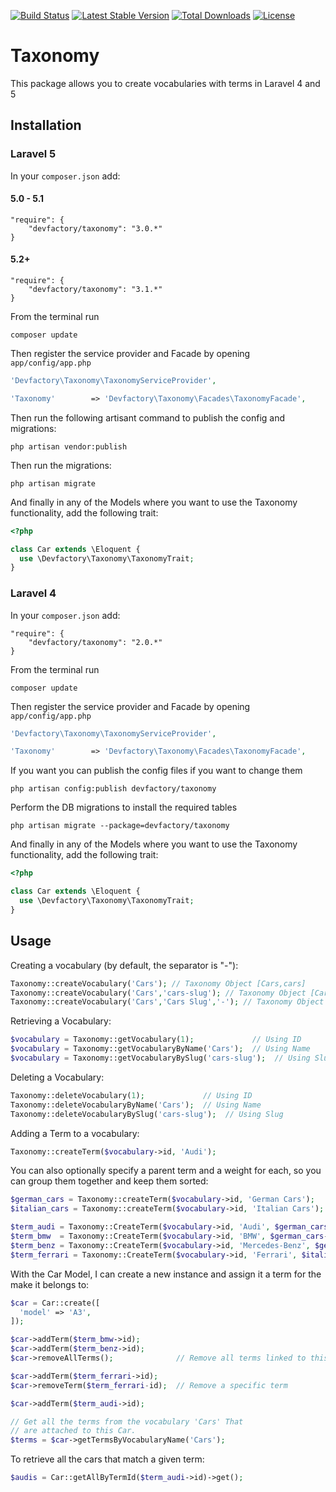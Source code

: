 [![Build Status](https://travis-ci.org/DevFactoryCH/taxonomy.svg?branch=master)](https://travis-ci.org/DevFactoryCH/taxonomy)
[![Latest Stable Version](https://poser.pugx.org/devfactory/taxonomy/v/stable.svg)](https://packagist.org/packages/devfactory/taxonomy)
[![Total Downloads](https://poser.pugx.org/devfactory/taxonomy/downloads.svg)](https://packagist.org/packages/devfactory/taxonomy)
[![License](https://poser.pugx.org/devfactory/taxonomy/license.svg)](https://packagist.org/packages/devfactory/taxonomy)

# Taxonomy

This package allows you to create vocabularies with terms in Laravel 4 and 5

## Installation

### Laravel 5

In your `composer.json` add:

#### 5.0 - 5.1

	"require": {
		"devfactory/taxonomy": "3.0.*"
	}

#### 5.2+

	"require": {
		"devfactory/taxonomy": "3.1.*"
	}

From the terminal run

    composer update

Then register the service provider and Facade by opening `app/config/app.php`

```php
'Devfactory\Taxonomy\TaxonomyServiceProvider',

'Taxonomy'        => 'Devfactory\Taxonomy\Facades\TaxonomyFacade',
```

Then run the following artisant command to publish the config and migrations:

	php artisan vendor:publish

Then run the migrations:

	php artisan migrate

And finally in any of the Models where you want to use the Taxonomy functionality, add the following trait:

```php
<?php

class Car extends \Eloquent {
  use \Devfactory\Taxonomy\TaxonomyTrait;
}
```

### Laravel 4

In your `composer.json` add:

	"require": {
		"devfactory/taxonomy": "2.0.*"
	}

From the terminal run

    composer update

Then register the service provider and Facade by opening `app/config/app.php`

```php
'Devfactory\Taxonomy\TaxonomyServiceProvider',

'Taxonomy'        => 'Devfactory\Taxonomy\Facades\TaxonomyFacade',
```

If you want you can publish the config files if you want to change them

    php artisan config:publish devfactory/taxonomy

Perform the DB migrations to install the required tables

    php artisan migrate --package=devfactory/taxonomy

And finally in any of the Models where you want to use the Taxonomy functionality, add the following trait:

```php
<?php

class Car extends \Eloquent {
  use \Devfactory\Taxonomy\TaxonomyTrait;
}
```

## Usage

Creating a vocabulary (by default, the separator is "-"):

```php
Taxonomy::createVocabulary('Cars'); // Taxonomy Object [Cars,cars]
Taxonomy::createVocabulary('Cars','cars-slug'); // Taxonomy Object [Cars,cars-slug]
Taxonomy::createVocabulary('Cars','Cars Slug','-'); // Taxonomy Object [Cars,cars-slug]
```

Retrieving a Vocabulary:

```php
$vocabulary = Taxonomy::getVocabulary(1);             // Using ID
$vocabulary = Taxonomy::getVocabularyByName('Cars');  // Using Name
$vocabulary = Taxonomy::getVocabularyBySlug('cars-slug');  // Using Slug
```

Deleting a Vocabulary:

```php
Taxonomy::deleteVocabulary(1);             // Using ID
Taxonomy::deleteVocabularyByName('Cars');  // Using Name
Taxonomy::deleteVocabularyBySlug('cars-slug');  // Using Slug
```

Adding a Term to a vocabulary:

```php
Taxonomy::createTerm($vocabulary->id, 'Audi');
```

You can also optionally specify a parent term and a weight for each, so you can group them together and keep them sorted:

```php
$german_cars = Taxonomy::createTerm($vocabulary->id, 'German Cars');
$italian_cars = Taxonomy::createTerm($vocabulary->id, 'Italian Cars');

$term_audi = Taxonomy::CreateTerm($vocabulary->id, 'Audi', $german_cars->id, 0);
$term_bmw  = Taxonomy::CreateTerm($vocabulary->id, 'BMW', $german_cars->id, 1);
$term_benz = Taxonomy::CreateTerm($vocabulary->id, 'Mercedes-Benz', $german_cars->id, 2);
$term_ferrari = Taxonomy::CreateTerm($vocabulary->id, 'Ferrari', $italian_cars->id, 0);
```

With the Car Model, I can create a new instance and assign it a term for the make it belongs to:

```php
$car = Car::create([
  'model' => 'A3',
]);

$car->addTerm($term_bmw->id);
$car->addTerm($term_benz->id);
$car->removeAllTerms();              // Remove all terms linked to this car

$car->addTerm($term_ferrari->id);
$car->removeTerm($term_ferrari-id);  // Remove a specific term

$car->addTerm($term_audi->id);

// Get all the terms from the vocabulary 'Cars' That
// are attached to this Car.
$terms = $car->getTermsByVocabularyName('Cars');
```

To retrieve all the cars that match a given term:

```php
$audis = Car::getAllByTermId($term_audi->id)->get();
```
